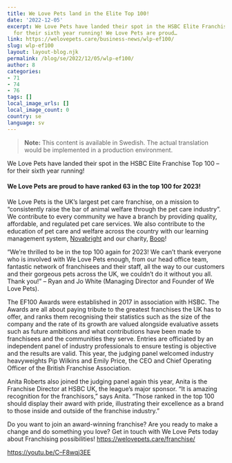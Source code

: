 ```yaml
---
title: We Love Pets land in the Elite Top 100!
date: '2022-12-05'
excerpt: We Love Pets have landed their spot in the HSBC Elite Franchise Top 100 –
  for their sixth year running! We Love Pets are proud…
link: https://welovepets.care/business-news/wlp-ef100/
slug: wlp-ef100
layout: layout-blog.njk
permalink: /blog/se/2022/12/05/wlp-ef100/
author: 8
categories:
- 71
- 74
- 76
tags: []
local_image_urls: []
local_image_count: 0
country: se
language: sv
---
```




> **Note:** This content is available in Swedish. The actual translation would be implemented in a production environment.

We Love Pets have landed their spot in the HSBC Elite Franchise Top 100 – for their sixth year running!

#### We Love Pets are proud to have ranked 63 in the top 100 for 2023!

We Love Pets is the UK’s largest pet care franchise, on a mission to “consistently raise the bar of animal welfare through the pet care industry”. We contribute to every community we have a branch by providing quality, affordable, and regulated pet care services. We also contribute to the education of pet care and welfare across the country with our learning management system, [Novabright](https://novabright.io/) and our charity, [Boop](https://www.boop.org.uk/)!

“We’re thrilled to be in the top 100 again for 2023! We can’t thank everyone who is involved with We Love Pets enough, from our head office team, fantastic network of franchisees and their staff, all the way to our customers and their gorgeous pets across the UK, we couldn’t do it without you all. Thank you!” – Ryan and Jo White (Managing Director and Founder of We Love Pets).

The EF100 Awards were established in 2017 in association with HSBC. The Awards are all about paying tribute to the greatest franchises the UK has to offer, and ranks them recognising their statistics such as the size of the company and the rate of its growth are valued alongside evaluative assets such as future ambitions and what contributions have been made to franchisees and the communities they serve. Entries are officiated by an independent panel of industry professionals to ensure testing is objective and the results are valid. This year, the judging panel welcomed industry heavyweights Pip Wilkins and Emily Price, the CEO and Chief Operating Officer of the British Franchise Association.

Anita Roberts also joined the judging panel again this year, Anita is the Franchise Director at HSBC UK, the league’s major sponsor. “It is amazing recognition for the franchisors,” says Anita. “Those ranked in the top 100 should display their award with pride, illustrating their excellence as a brand to those inside and outside of the franchise industry.”

Do you want to join an award-winning franchise? Are you ready to make a change and do something you love? Get in touch with We Love Pets today about Franchising possibilities! <https://welovepets.care/franchise/>

https://youtu.be/C–F8wqj3EE